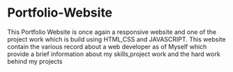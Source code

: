 # Portfolio-Website
This Portfolio Website is once again a responsive website and one of the project work which is
build using HTML,CSS and JAVASCRIPT. This website contain the various record about a web
developer as of Myself which provide a brief information about my skills,project work and
the hard work behind my projects
